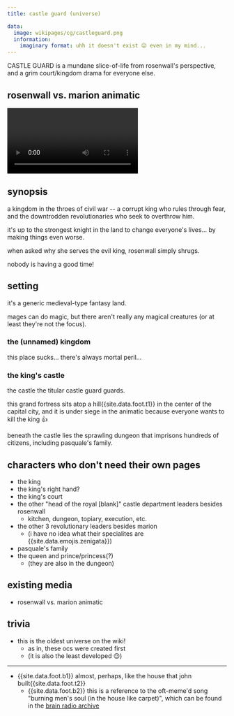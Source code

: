 ```yaml
---
title: castle guard (universe)

data:
  image: wikipages/cg/castleguard.png
  information:
    imaginary format: uhh it doesn't exist 😌 even in my mind...
---
```


CASTLE GUARD is a mundane slice-of-life from rosenwall's perspective, and a grim court/kingdom drama for everyone else.

## rosenwall vs. marion animatic

<video controls>
  <source src="https://va.media.tumblr.com/tumblr_rvuptvxOXK1wrmzr9_720.mp4" type="video/mp4">
  (audio player not supported)
</video>

## synopsis

a kingdom in the throes of civil war -- a corrupt king who rules through fear, and the downtrodden revolutionaries who seek to overthrow him.

it's up to the strongest knight in the land to change everyone's lives... by making things even worse.

when asked why she serves the evil king, rosenwall simply shrugs.

nobody is having a good time!

## setting

it's a generic medieval-type fantasy land.

mages can do magic, but there aren't really any magical creatures (or at least they're not the focus).

### the (unnamed) kingdom

this place sucks... there's always mortal peril...

### the king's castle

the castle the titular castle guard guards.

this grand fortress sits atop a hill{{site.data.foot.t1}} in the center of the capital city, and it is under siege in the animatic because everyone wants to kill the king 👍

beneath the castle lies the sprawling dungeon that imprisons hundreds of citizens, including pasquale's family.

## characters who don't need their own pages

- the king
- the king's right hand?
- the king's court
- the other "head of the royal [blank]" castle department leaders besides rosenwall
  - kitchen, dungeon, topiary, execution, etc.
- the other 3 revolutionary leaders besides marion
  - (i have no idea what their specialites are {{site.data.emojis.zenigata}})
- pasquale's family
- the queen and prince/princess(?)
  - (they are also in the dungeon)

## existing media

- rosenwall vs. marion animatic

## trivia

- this is the oldest universe on the wiki!
  - as in, these ocs were created first
  - (it is also the least developed 😌)

---

- {{site.data.foot.b1}} almost, perhaps, like the house that john built{{site.data.foot.t2}}
  - {{site.data.foot.b2}} this is a reference to the oft-meme'd song "burning men's soul (in the house like carpet)", which can be found in the [brain radio archive](/brainradio.html)
